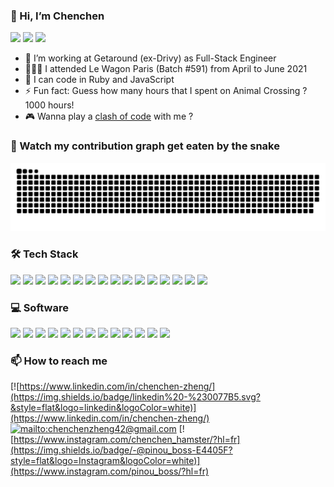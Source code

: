 ### 👋 Hi, I’m Chenchen
![](https://img.shields.io/badge/Version-23.07.2023-informational)
![](https://komarev.com/ghpvc/?username=chenchenzheng&color=F6A2AD)
![](https://www.codewars.com/users/ChenchenZheng/badges/micro)

- 🚗 I’m working at Getaround (ex-Drivy) as Full-Stack Engineer
- 👩🏻‍🎓 I attended Le Wagon Paris (Batch #591) from April to June 2021
- 🤖 I can code in Ruby and JavaScript
- ⚡ Fun fact: Guess how many hours that I spent on Animal Crossing ? 1000 hours!
- 🎮 Wanna play a [clash of code](https://www.codingame.com/profile/e16e49a3fa169b8c4c931534abb6d60d7976024) with me ?

### 🐍 Watch my contribution graph get eaten by the snake
![snake gif](https://github.com/ChenchenZheng/ChenchenZheng/blob/assets/github-contribution-grid-snake.svg)

### 🛠 Tech Stack
![](https://img.shields.io/badge/-Ruby-05122A?style=flat&logo=ruby)
![](https://img.shields.io/badge/-Rails-05122A?style=flat&logo=ruby-on-rails)
![](https://img.shields.io/badge/-WordPress-05122A?style=flat&logo=Wordpress)
![](https://img.shields.io/badge/-PostgreSQL-05122A?style=flat&logo=PostgreSQL)
![](https://img.shields.io/badge/-HTML-05122A?style=flat&logo=HTML5)
![](https://img.shields.io/badge/-CSS-05122A?style=flat&logo=CSS3&logoColor=1572B6)
![](https://img.shields.io/badge/-Sass-05122A?style=flat&logo=sass)
![](https://img.shields.io/badge/-JavaScript-05122A?style=flat&logo=javascript)
![](https://img.shields.io/badge/-Bootstrap-05122A?style=flat&logo=bootstrap&logoColor=563D7C)
![](https://img.shields.io/badge/-Git-05122A?style=flat&logo=git)
![](https://img.shields.io/badge/-Docker-05122A?style=flat&logo=Docker)
![](https://img.shields.io/badge/-GitHub-05122A?style=flat&logo=github)
![](https://img.shields.io/badge/-GitLab-05122A?style=flat&logo=gitlab)
![](https://img.shields.io/badge/-Heroku-05122A?style=flat&logo=heroku)
![](https://img.shields.io/badge/-OVH-05122A?style=flat&logo=OVH)
![](https://img.shields.io/badge/-Visual%20Studio%20Code-05122A?style=flat&logo=visual-studio-code&logoColor=007ACC)

### 💻 Software
![](https://img.shields.io/badge/-Postman-05122A?style=flat&logo=Postman)
![](https://img.shields.io/badge/-Adobe%20XD-05122A?style=flat&logo=AdobeXD)
![](https://img.shields.io/badge/-Figma-05122A?style=flat&logo=Figma)
![](https://img.shields.io/badge/-Canva-05122A?style=flat&logo=Canva)
![](https://img.shields.io/badge/-Zapier-05122A?style=flat&logo=Zapier)
![](https://img.shields.io/badge/-Notion-05122A?style=flat&logo=Notion)
![](https://img.shields.io/badge/-Trello-05122A?style=flat&logo=Trello)
![](https://img.shields.io/badge/-Slack-05122A?style=flat&logo=Slack)
![](https://img.shields.io/badge/-Hubspot-05122A?style=flat&logo=Hubspot)
![](https://img.shields.io/badge/-Sentry-05122A?style=flat&logo=Sentry)
![](https://img.shields.io/badge/-Bugsnag-05122A?style=flat&logo=Bugsnag)
![](https://img.shields.io/badge/-Grafana-05122A?style=flat&logo=Grafana)
![](https://img.shields.io/badge/-Newrelic-05122A?style=fl🐍at&logo=Newrelic)

### 📫 How to reach me 
[![https://www.linkedin.com/in/chenchen-zheng/](https://img.shields.io/badge/linkedin%20-%230077B5.svg?&style=flat&logo=linkedin&logoColor=white)](https://www.linkedin.com/in/chenchen-zheng/)
[![mailto:chenchenzheng42@gmail.com](https://img.shields.io/badge/Gmail-D14836?style=flat&logo=gmail&logoColor=white)](mailto:chenchenzheng42@gmail.com)
[![https://www.instagram.com/chenchen_hamster/?hl=fr](https://img.shields.io/badge/-@pinou_boss-E4405F?style=flat&logo=Instagram&logoColor=white)](https://www.instagram.com/pinou_boss/?hl=fr)
